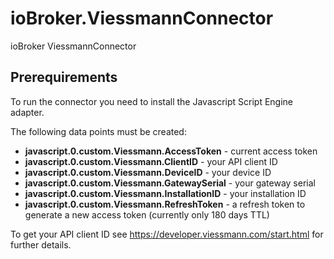 # ioBroker.ViessmannConnector
ioBroker ViessmannConnector

## Prerequirements

To run the connector you need to install the Javascript Script Engine adapter.

The following data points must be created:

- **javascript.0.custom.Viessmann.AccessToken** - current access token
- **javascript.0.custom.Viessmann.ClientID** - your API client ID
- **javascript.0.custom.Viessmann.DeviceID** - your device ID
- **javascript.0.custom.Viessmann.GatewaySerial** - your gateway serial
- **javascript.0.custom.Viessmann.InstallationID** - your installation ID
- **javascript.0.custom.Viessmann.RefreshToken** - a refresh token to generate a new access token (currently only 180 days TTL)

To get your API client ID see https://developer.viessmann.com/start.html for further details.
